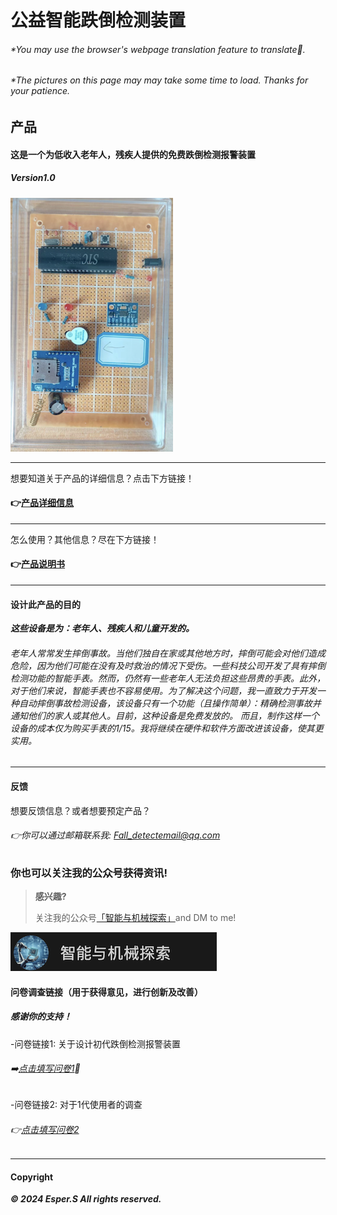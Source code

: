 # 公益智能跌倒检测装置


###### *You may use the browser's webpage translation feature to translate🙂.

###### *The pictures on this page may may take some time to load. Thanks for your patience.






## 产品 
#### 这是一个为低收入老年人，残疾人提供的免费跌倒检测报警装置
##### Version1.0

 ![DATA](V11.png)

---
想要知道关于产品的详细信息？点击下方链接！
####  👉[产品详细信息](https://esperaa.github.io/fallingdetect/)

---

怎么使用？其他信息？尽在下方链接！
#### 👉[产品说明书](https://esperaa.github.io/WebextensionforAutome-/)

---
#### 设计此产品的目的

**_这些设备是为：老年人、残疾人和儿童开发的。_**

###### 老年人常常发生摔倒事故。当他们独自在家或其他地方时，摔倒可能会对他们造成危险，因为他们可能在没有及时救治的情况下受伤。一些科技公司开发了具有摔倒检测功能的智能手表。然而，仍然有一些老年人无法负担这些昂贵的手表。此外，对于他们来说，智能手表也不容易使用。为了解决这个问题，我一直致力于开发一种自动摔倒事故检测设备，该设备只有一个功能（且操作简单）：精确检测事故并通知他们的家人或其他人。目前，这种设备是免费发放的。 而且，制作这样一个设备的成本仅为购买手表的1/15。我将继续在硬件和软件方面改进该设备，使其更实用。

---

#### 反馈
想要反馈信息？或者想要预定产品？
###### 👉你可以通过邮箱联系我: Fall_detectemail@qq.com


### 你也可以关注我的公众号获得资讯!

> **感兴趣?**
> 
> 关注我的公众号[「智能与机械探索」](https://esperaa.github.io/WebextensionforAutome-/)and DM to me!
> 

![DATA](OA2.png)

#### 问卷调查链接（用于获得意见，进行创新及改善）
##### 感谢你的支持！

-问卷链接1: 关于设计初代跌倒检测报警装置
###### ➡️[点击填写问卷1](https://v.wjx.cn/vm/Q2Frjo2.aspx#)📝

-问卷链接2: 对于1代使用者的调查
###### 👉[点击填写问卷2](https://www.wjx.cn/vm/Q72F9Z0.aspx# )

---

#### Copyright

**_© 2024 Esper.S All rights reserved._**

